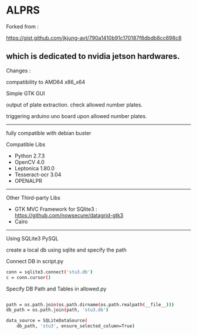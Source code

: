 # ALPRS

Forked from  : 

https://gist.github.com/jkjung-avt/790a1410b91c170187f8dbdb8cc698c8

which is dedicated to nvidia jetson hardwares.
----------------------------------------------------------------------------

Changes :

compatibility to AMD64 x86_x64

Simple GTK GUI

output of plate extraction.
check allowed number plates.

triggering arduino uno board upon allowed number plates.

----------------------------------------------------------------------------
fully compatible with debian buster

Compatible Libs

- Python 2.7.3
- OpenCV 4.0
- Leptonica 1.80.0
- Tesseract-ocr 3.04
- OPENALPR

----------------------------------------------------------------------------
Other Third-party Libs

- GTK MVC Framework for SQlite3 : https://github.com/nowsecure/datagrid-gtk3
- Cairo

----------------------------------------------------------------------------

Using SQLite3 PySQL

create a local db using sqlite and specify the path

Connect DB in script.py
```sh
conn = sqlite3.connect('stu3.db')
c = conn.cursor()
```

Specify DB Path and Tables in allowed.py

```sh

path = os.path.join(os.path.dirname(os.path.realpath(__file__)))
db_path = os.path.join(path, 'stu3.db')

data_source = SQLiteDataSource(
    db_path, 'stu3', ensure_selected_column=True)

```
